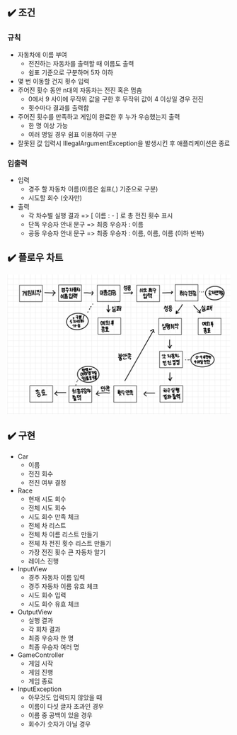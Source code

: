 ## :heavy_check_mark: 조건

### 규칙
- 자동차에 이름 부여
    - 전진하는 자동차를 출력할 때 이름도 출력
    - 쉼표 기준으로 구분하며 5자 이하
- 몇 번 이동할 건지 횟수 입력
- 주어진 횟수 동안 n대의 자동차는 전진 혹은 멈춤
    - 0에서 9 사이에 무작위 값을 구한 후 무작위 값이 4 이상일 경우 전진
    - 횟수마다 결과를 출력함
- 주어진 횟수를 만족하고 게임이 완료한 후 누가 우승했는지 출력
    - 한 명 이상 가능
    - 여러 명일 경우 쉼표 이용하여 구분
- 잘못된 값 입력시 IllegalArgumentException을 발생시킨 후 애플리케이션은 종료

### 입출력
- 입력
  - 경주 할 자동차 이름(이름은 쉼표(,) 기준으로 구분)
  - 시도할 회수 (숫자만)
- 출력
    - 각 차수별 실행 결과 =>  [ 이름 : - ] 로 총 전진 횟수 표시
    - 단독 우승자 안내 문구 => 최종 우승자 : 이름
    - 공동 우승자 안내 문구 => 최종 우승자 : 이름, 이름, 이름 (이하 반복)

 
## :heavy_check_mark: 플로우 차트
![flow](./racingcar-flow.jpg)

## :heavy_check_mark: 구현
- Car
    - 이름
    - 전진 회수
    - 전진 여부 결정
- Race
    - 현재 시도 회수
    - 전체 시도 회수
    - 시도 회수 만족 체크
    - 전체 차 리스트
    - 전체 차 이름 리스트 만들기
    - 전체 차 전진 횟수 리스트 만들기
    - 가장 전진 횟수 큰 자동차 알기
    - 레이스 진행
- InputView
    - 경주 자동차 이름 입력
    - 경주 자동차 이름 유효 체크
    - 시도 회수 입력
    - 시도 회수 유효 체크
- OutputView
    - 실행 결과
    - 각 회차 결과
    - 최종 우승자 한 명
    - 최종 우승자 여러 명
- GameController
    - 게임 시작
    - 게임 진행
    - 게임 종료
- InputException
  - 아무것도 입력되지 않았을 때
  - 이름이 다섯 글자 초과인 경우
  - 이름 중 공백이 있을 경우
  - 회수가 숫자가 아닐 경우
  

